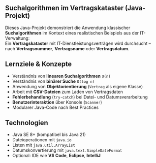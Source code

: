 ## Suchalgorithmen im Vertragskataster (Java-Projekt) ##

Dieses Java-Projekt demonstriert die Anwendung klassischer **Suchalgorithmen** im Kontext eines realistischen Beispiels aus der IT-Verwaltung:  
Ein **Vertragskataster** mit IT-Dienstleistungsverträgen wird durchsucht – nach **Vertragsnummer**, **Vertragsname** oder **Vertragsdatum**.

## Lernziele & Konzepte ##

- Verständnis von **linearen Suchalgorithmen** `O(n)`
- Verständnis von **binärer Suche** `O(log n)`
- Anwendung von **Objektorientierung** (`Vertrag` als eigene Klasse)
- Arbeit mit **CSV-Dateien** zum Laden von Vertragsdaten
- **Fehlerbehandlung** (`try-catch`) bei Datei- und Datumsverarbeitung
- **Benutzerinteraktion** über Konsole (`Scanner`)
- Modularer Java-Code nach Best Practices

## Technologien ##

- Java SE 8+ (kompatibel bis Java 21)
- Dateioperationen mit `java.io`
- Listen mit `java.util.ArrayList`
- Datumskonvertierung mit `java.text.SimpleDateFormat`
- Optional: IDE wie **VS Code**, **Eclipse**, **IntelliJ**
